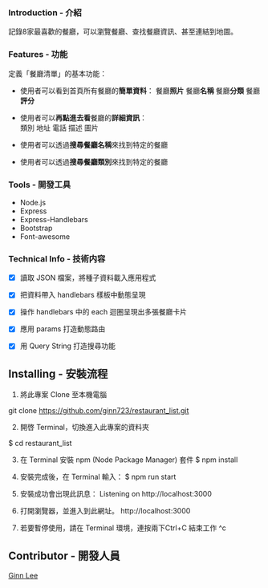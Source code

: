 ### Introduction - 介紹
記錄8家最喜歡的餐廳，可以瀏覽餐廳、查找餐廳資訊、甚至連結到地圖。


### Features - 功能
定義「餐廳清單」的基本功能：

- 使用者可以看到首頁所有餐廳的**簡單資料**：
  餐廳**照片**
  餐廳**名稱**
  餐廳**分類**
  餐廳**評分**
  
- 使用者可以**再點進去看**餐廳的**詳細資訊**：  
  類別
  地址
  電話
  描述
  圖片
  
- 使用者可以透過**搜尋餐廳名稱**來找到特定的餐廳

- 使用者可以透過**搜尋餐廳類別**來找到特定的餐廳


### Tools - 開發工具
* Node.js 
* Express
* Express-Handlebars
* Bootstrap
* Font-awesome


### Technical Info - 技術内容
- [x] 讀取 JSON 檔案，將種子資料載入應用程式
- [x] 把資料帶入 handlebars 樣板中動態呈現
- [x] 操作 handlebars 中的 each 迴圈呈現出多張餐廳卡片
- [x] 應用 params 打造動態路由
- [x] 用 Query String 打造搜尋功能


## Installing - 安裝流程
1. 將此專案 Clone 至本機電腦

git clone https://github.com/ginn723/restaurant_list.git

2. 開啓 Terminal，切換進入此專案的資料夾

$ cd restaurant_list


3. 在 Terminal 安裝 npm (Node Package Manager) 套件
$ npm install

4. 安裝完成後，在 Terminal 輸入：
$ npm run start

5. 安裝成功會出現此訊息：
Listening on http://localhost:3000

6. 打開瀏覽器，並進入到此網址。
http://localhost:3000

7. 若要暫停使用，請在 Terminal 環境，連按兩下Ctrl+C 結束工作
^c

## Contributor - 開發人員
[Ginn Lee](https://github.com/ginn723)